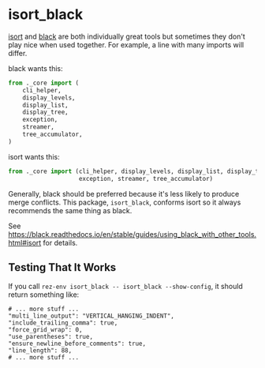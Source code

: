 # isort_black

[isort](https://github.com/PyCQA/isort) and
[black](https://github.com/psf/black) are both individually great tools but
sometimes they don't play nice when used together. For example, a line with many imports will differ.

black wants this:

```python
from ._core import (
    cli_helper,
    display_levels,
    display_list,
    display_tree,
    exception,
    streamer,
    tree_accumulator,
)
```

isort wants this:

```python
from ._core import (cli_helper, display_levels, display_list, display_tree,
                    exception, streamer, tree_accumulator)
```

Generally, black should be preferred because it's less likely to produce merge
conflicts. This package, `isort_black`, conforms isort so it always recommends
the same thing as black.

See 
https://black.readthedocs.io/en/stable/guides/using_black_with_other_tools.html#isort
for details.


## Testing That It Works
If you call `rez-env isort_black -- isort_black --show-config`, it should
return something like:

```
# ... more stuff ...
"multi_line_output": "VERTICAL_HANGING_INDENT",
"include_trailing_comma": true,
"force_grid_wrap": 0,
"use_parentheses": true,
"ensure_newline_before_comments": true,
"line_length": 88,
# ... more stuff ...
```
